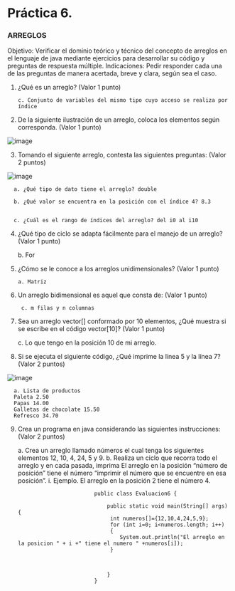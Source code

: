 # Práctica 6.

### ARREGLOS

Objetivo: Verificar el dominio teórico y técnico del concepto de arreglos en el lenguaje de
java mediante ejercicios para desarrollar su código y preguntas de respuesta múltiple.
Indicaciones: Pedir responder cada una de las preguntas de manera acertada, breve y
clara, según sea el caso.

1. ¿Qué es un arreglo? (Valor 1 punto)

       
       c. Conjunto de variables del mismo tipo cuyo acceso se realiza por índice
        
2. De la siguiente ilustración de un arreglo, coloca los elementos según corresponda.
(Valor 1 punto)

![image](https://user-images.githubusercontent.com/101668305/187278545-a8350773-fbb2-418a-83a0-012262fb7310.png)

3. Tomando el siguiente arreglo, contesta las siguientes preguntas: (Valor 2 puntos)

![image](https://user-images.githubusercontent.com/91554777/176980222-c9ac9e57-a50d-4329-9db6-b2b1c02aeae4.png)

      a. ¿Qué tipo de dato tiene el arreglo? double
      
      b. ¿Qué valor se encuentra en la posición con el índice 4? 8.3


      c. ¿Cuál es el rango de índices del arreglo? del i0 al i10
      
 4. ¿Qué tipo de ciclo se adapta fácilmente para el manejo de un arreglo? (Valor 1
punto)

      b. For
      
 5. ¿Cómo se le conoce a los arreglos unidimensionales? (Valor 1 punto)
 
        a. Matriz
          
6. Un arreglo bidimensional es aquel que consta de: (Valor 1 punto)

        
        c. m filas y n columnas
        
7. Sea un arreglo vector[] conformado por 10 elementos, ¿Qué muestra si se escribe
en el código vector[10]? (Valor 1 punto)

      c. Lo que tengo en la posición 10 de mi arreglo.
      
      
      
8. Si se ejecuta el siguiente código, ¿Qué imprime la línea 5 y la línea 7? (Valor 2
puntos)

![image](https://user-images.githubusercontent.com/91554777/176980300-634ec85b-39d3-4b54-8101-962128d7252f.png)

      a. Lista de productos
      Paleta 2.50
      Papas 14.00
      Galletas de chocolate 15.50
      Refresco 34.70

     
    
 9. Crea un programa en java considerando las siguientes instrucciones: (Valor 2
puntos)

      a. Crea un arreglo llamado números el cual tenga los siguientes elementos 12,
      10, 4, 24, 5 y 9.
      b. Realiza un ciclo que recorra todo el arreglo y en cada pasada, imprima El
      arreglo en la posición “número de posición” tiene el número “imprimir el
      número que se encuentre en esa posición”.
      i. Ejemplo. El arreglo en la posición 2 tiene el número 4.

                                public class Evaluacion6 {

                                    public static void main(String[] args) {
                                     int numeros[]={12,10,4,24,5,9};
                                     for (int i=0; i<numeros.length; i++)
                                     {
                                        System.out.println("El arreglo en la posicion " + i +" tiene el numero " +numeros[i]);  
                                     }



                                    }
                                }
